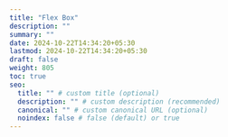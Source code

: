 ```yaml
---
title: "Flex Box"
description: ""
summary: ""
date: 2024-10-22T14:34:20+05:30
lastmod: 2024-10-22T14:34:20+05:30
draft: false
weight: 805
toc: true
seo:
  title: "" # custom title (optional)
  description: "" # custom description (recommended)
  canonical: "" # custom canonical URL (optional)
  noindex: false # false (default) or true
---
```

